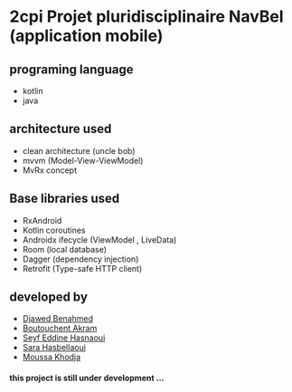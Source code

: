 
# 2cpi Projet pluridisciplinaire NavBel (application mobile)
## programing language 
* kotlin 
* java
## architecture used 
 * clean architecture (uncle bob)
 * mvvm (Model-View-ViewModel)
 * MvRx  concept
## Base libraries used
* RxAndroid
* Kotlin coroutines
* Androidx ifecycle (ViewModel , LiveData)
* Room (local database)
* Dagger (dependency injection)
*  Retrofit (Type-safe HTTP client)
## developed by
 - [Djawed Benahmed]([https://github.com/roiacult](https://github.com/roiacult))
 - [Boutouchent Akram]([https://github.com/akram09](https://github.com/akram09))
 - [Seyf Eddine Hasnaoui]([https://www.facebook.com/profile.php?id=100009666612144](https://www.facebook.com/profile.php?id=100009666612144))
 - [Sara Hasbellaoui]()
 - [Moussa Khodja]([https://www.facebook.com/profile.php?id=100010133222789](https://www.facebook.com/profile.php?id=100010133222789))
#### this project is still under development ...
